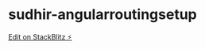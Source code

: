 # sudhir-angularroutingsetup

[Edit on StackBlitz ⚡️](https://stackblitz.com/edit/sudhir-angularroutingsetup)